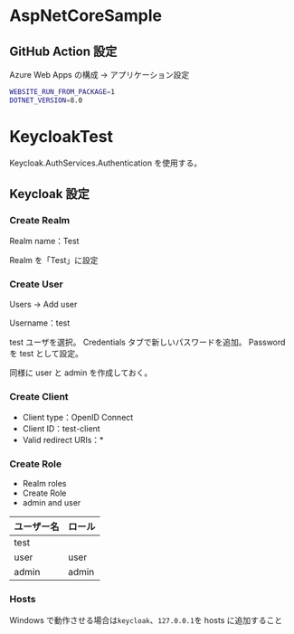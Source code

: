 # AspNetCoreSample

## GitHub Action 設定

Azure Web Apps の構成 → アプリケーション設定

```bash
WEBSITE_RUN_FROM_PACKAGE=1
DOTNET_VERSION=8.0
```

# KeycloakTest

Keycloak.AuthServices.Authentication を使用する。

## Keycloak 設定

### Create Realm

Realm name：Test

Realm を「Test」に設定

### Create User

Users -> Add user

Username：test

test ユーザを選択。
Credentials タブで新しいパスワードを追加。
Password を test として設定。

同様に user と admin を作成しておく。

### Create Client

- Client type：OpenID Connect
- Client ID：test-client
- Valid redirect URIs：\*

### Create Role

- Realm roles
- Create Role
- admin and user

| ユーザー名 | ロール |
| ---------- | ------ |
| test       |        |
| user       | user   |
| admin      | admin  |

### Hosts

Windows で動作させる場合は`keycloak`、`127.0.0.1`を hosts に追加すること

